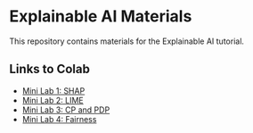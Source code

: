 # Explainable AI Materials

This repository contains materials for the Explainable AI tutorial.

## Links to Colab

- [Mini Lab 1: SHAP](https://colab.research.google.com/github/alexwolson/explainable-ai/blob/main/mini_lab_1.ipynb)
- [Mini Lab 2: LIME](https://colab.research.google.com/github/alexwolson/explainable-ai/blob/main/mini_lab_2.ipynb)
- [Mini Lab 3: CP and PDP](https://colab.research.google.com/github/alexwolson/explainable-ai/blob/main/mini_lab_3.ipynb)
- [Mini Lab 4: Fairness](https://colab.research.google.com/github/alexwolson/explainable-ai/blob/main/mini_lab_4.ipynb)